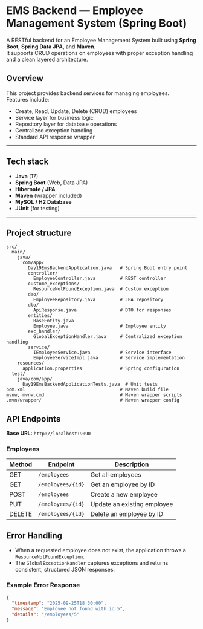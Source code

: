 # EMS Backend — Employee Management System (Spring Boot)

A RESTful backend for an Employee Management System built using **Spring Boot**, **Spring Data JPA**, and **Maven**.  
It supports CRUD operations on employees with proper exception handling and a clean layered architecture.



## Overview
This project provides backend services for managing employees.  
Features include:
- Create, Read, Update, Delete (CRUD) employees
- Service layer for business logic
- Repository layer for database operations
- Centralized exception handling
- Standard API response wrapper

---

##  Tech stack
- **Java** (17) 
- **Spring Boot** (Web, Data JPA)  
- **Hibernate / JPA**  
- **Maven** (wrapper included)  
- **MySQL / H2 Database**  
- **JUnit** (for testing)

---

##  Project structure

```
src/
  main/
    java/
      com/app/                 
        Day19EmsBackendApplication.java   # Spring Boot entry point
        controller/
          EmployeeController.java         # REST controller
        custome_exceptions/
          ResourceNotFoundException.java  # Custom exception
        dao/
          EmployeeRepository.java         # JPA repository
        dto/
          ApiResponse.java                # DTO for responses
        entities/
          BaseEntity.java                 
          Employee.java                   # Employee entity
        exc_handler/
          GlobalExceptionHandler.java     # Centralized exception handling
        service/
          IEmployeeService.java           # Service interface
          EmployeeServiceImpl.java        # Service implementation
    resources/
      application.properties              # Spring configuration
  test/
    java/com/app/
      Day19EmsBackendApplicationTests.java  # Unit tests
pom.xml                                   # Maven build file
mvnw, mvnw.cmd                            # Maven wrapper scripts
.mvn/wrapper/                             # Maven wrapper config

```

 API Endpoints
----------------

**Base URL:** `http://localhost:9090`

### Employees

| Method | Endpoint           | Description              |
|--------|------------------|--------------------------|
| GET    | `/employees`      | Get all employees        |
| GET    | `/employees/{id}` | Get an employee by ID    |
| POST   | `/employees`      | Create a new employee    |
| PUT    | `/employees/{id}` | Update an existing employee |
| DELETE | `/employees/{id}` | Delete an employee by ID |

Error Handling
----------------

- When a requested employee does not exist, the application throws a `ResourceNotFoundException`.
- The `GlobalExceptionHandler` captures exceptions and returns consistent, structured JSON responses.

### Example Error Response

```json
{
  "timestamp": "2025-09-25T18:30:00",
  "message": "Employee not found with id 5",
  "details": "/employees/5"
}
